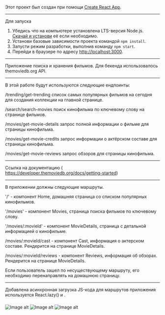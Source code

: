 Этот проект был создан при помощи
[Create React App](https://github.com/facebook/create-react-app). 

*** 
Для запуска

1. Убедись что на компьютере установлена LTS-версия Node.js.
   [Скачай и установи](https://nodejs.org/en/) её если необходимо.
2. Установи базовые зависимости проекта командой `npm install`.
3. Запусти режим разработки, выполнив команду `npm start`.
4. Перейди в браузере по адресу [http://localhost:3000](http://localhost:3000).


***
Приложение поиска и хранения фильмов. 
Для бекенда использовалось themoviedb.org API. 

***

В этой работе будут используются следующие ендпоинты:

/trending/get-trending список самых популярных фильмов на сегодня для создания коллекции на главной странице.

/search/search-movies поиск кинофильма по ключевому слову на странице фильмов.

/movies/get-movie-details запрос полной информации о фильме для страницы кинофильма.

/movies/get-movie-credits запрос информации о актёрском составе для страницы кинофильма.

/movies/get-movie-reviews запрос обзоров для страницы кинофильма.
***

Ссылка на документацию
( https://developer.themoviedb.org/docs/getting-started)

*** 
В приложении должны следующие маршруты. 

'/' - компонент Home, домашняя страница со списком популярных кинофильмов.

'/movies' - компонент Movies, страница поиска фильмов по ключевому слову.

'/movies/:movieId' - компонент MovieDetails, страница с детальной информацией о кинофильме.

/movies/:movieId/cast - компонент Cast, информация о актерском составе. Рендерится на странице MovieDetails.

/movies/:movieId/reviews - компонент Reviews, информация об обзорах. Рендерится на странице MovieDetails.

Если пользователь зашел по несуществующему маршруту, его необходимо перенаправлять на домашнюю страницу.

*** 
Добавлена асинхронная загрузка JS-кода для маршрутов приложения используется React.lazy() и <Suspense>.

###

![Image alt](//public/Снимок%20экрана%202024-09-16%20в%2022.43.26.png)
![Image alt](//public/Снимок%20экрана%202024-09-16%20в%2022.44.47.png)
![Image alt](//public/Снимок%20экрана%202024-09-16%20в%2022.45.01.png)

